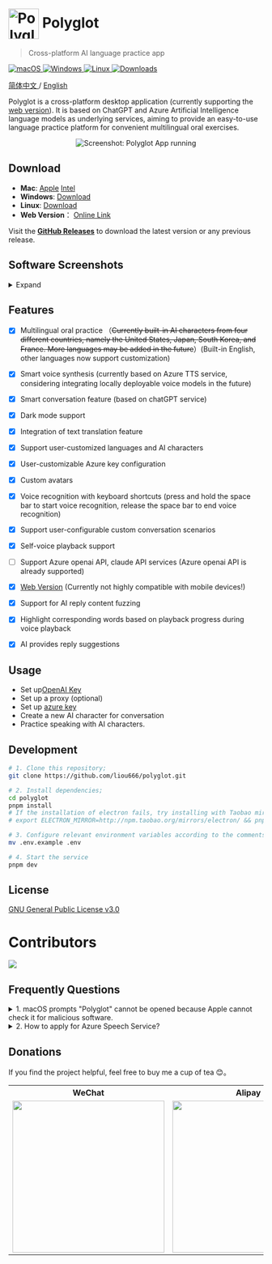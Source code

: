# <img src="./public/favicon.ico" width="60px" align="center" alt="Polyglot icon"> Polyglot 
>  Cross-platform AI language practice app


<p align="left">
<a href="https://github.com/liou666/polyglot/releases" target="_blank">
<img alt="macOS" src="https://img.shields.io/badge/-macOS-black?style=flat-square&logo=apple&logoColor=white" />
</a>
<a href="https://github.com/liou666/polyglot/releases" target="_blank">
<img alt="Windows" src="https://img.shields.io/badge/-Windows-blue?style=flat-square&logo=windows&logoColor=white" />
</a>
<a href="https://github.com/liou666/polyglot/releases" target="_blank">
<img alt="Linux" src="https://img.shields.io/badge/-linux-red?style=flat-square&logo=linux&logoColor=white" />
</a>
<a href="https://github.com/liou666/polyglot/releases" target="_blank">
<img alt="Downloads" src="https://img.shields.io/github/downloads/liou666/polyglot/total.svg?style=flat" />
</a>
</p>

<p align="left">
<a href="./README.md">
简体中文
</a>
/
<a href="./README-EN.md">
English
</a>
</p>


Polyglot is a cross-platform desktop application (currently supporting the [web version](https://polyglotai.xyz)). It is based on ChatGPT and Azure Artificial Intelligence language models as underlying services, aiming to provide an easy-to-use language practice platform for convenient multilingual oral exercises.

<p align="center">
  <img width="" alt="Screenshot: Polyglot App running" src="./screenshot/main1.png">
</p>


## Download
- **Mac**: [Apple](https://github.com/liou666/polyglot/releases/download/v0.3.6/Polyglot_arm64_0.3.6.dmg) [Intel](https://github.com/liou666/polyglot/releases/download/v0.3.6/Polyglot_x64_0.3.6.dmg)
- **Windows**: [Download](https://github.com/liou666/polyglot/releases/download/v0.3.6/Polyglot_0.3.6.exe)
- **Linux**: [Download](https://github.com/liou666/polyglot/releases/download/v0.3.6/Polyglot_0.3.6.AppImage)
- **Web Version**： [Online Link](https://polyglotai.xyz)

Visit the **[GitHub Releases](https://github.com/liou666/polyglot/releases)** to download the latest version or any previous release.

## Software Screenshots
<details>
<summary>Expand</summary>


<p align="center">
  <img width="" alt="Screenshot: Polyglot App running" src="./screenshot/new.png">
</p>

<!-- <p align="center">
  <img width="" alt="Screenshot: Polyglot App running" src="./screenshot/main1-light.png">
</p> -->

<p align="center">
  <img width="" alt="Screenshot: Polyglot App running" src="./screenshot/setting_chat.png">
</p>
<p align="center">
  <img width="" alt="Screenshot: Polyglot App running" src="./screenshot/setting_voice.png">
</p>
<p align="center">
  <img width="" alt="Screenshot: Polyglot App running" src="./screenshot/export.png">
</p>

</details>

## Features
- [x] Multilingual oral practice  （~~Currently built-in AI characters from four different countries, namely the United States, Japan, South Korea, and France. More languages may be added in the future~~）(Built-in English, other languages now support customization)
- [x] Smart voice synthesis (currently based on Azure TTS service, considering integrating locally deployable voice models in the future)
- [x] Smart conversation feature (based on chatGPT service)
- [x] Dark mode support
- [x] Integration of text translation feature
- [x] Support user-customized languages and AI characters
- [x] User-customizable Azure key configuration
- [x] Custom avatars
- [x] Voice recognition with keyboard shortcuts (press and hold the space bar to start voice recognition, release the space bar to end voice recognition)

- [x] Support user-configurable custom conversation scenarios
- [x] Self-voice playback support
- [ ] Support Azure openai API, claude API services (Azure openai API is already supported)
- [x] [Web Version](https://polyglotai1.xyz) (Currently not highly compatible with mobile devices!)
- [x] Support for AI reply content fuzzing
- [x] Highlight corresponding words based on playback progress during voice playback
- [x] AI provides reply suggestions


## Usage
+ Set up[OpenAI Key](https://platform.openai.com/account/api-keys)
+ Set up a proxy (optional)
+ Set up [azure key](https://portal.azure.com/)
+ Create a new AI character for conversation
+ Practice speaking with AI characters.

## Development
```bash
# 1. Clone this repository;
git clone https://github.com/liou666/polyglot.git

# 2. Install dependencies;
cd polyglot
pnpm install 
# If the installation of electron fails, try installing with Taobao mirror source👇:
# export ELECTRON_MIRROR=http://npm.taobao.org/mirrors/electron/ && pnpm i

# 3. Configure relevant environment variables according to the comments
mv .env.example .env

# 4. Start the service
pnpm dev
```



## License
[GNU General Public License v3.0](./LICENSE)

# Contributors
<div>
  <a href="https://github.com/liou666/polyglot/graphs/contributors">
    <img src="https://contrib.rocks/image?repo=liou666/polyglot" />
  </a>
</div>

## Frequently Questions


<details>
<summary>1. macOS prompts "Polyglot" cannot be opened because Apple cannot check it for malicious software.</summary>

This error is due to the Gatekeeper security feature in the macOS operating system preventing the application from running.
To resolve this issue, follow these steps:

Open "System Preferences" and click on "Security & Privacy."
In the "General" tab, you will see a message: "Polyglot" was blocked. Click on "Open Anyway."
Alternatively, you can click "Open Anyways" to open your application.
(Admin permissions may be required to open the application.)

If you don't want to perform these steps every time you open the application, you can add the application to the whitelist to run without being blocked. To add your application to the whitelist, do the following:

Open Terminal and enter the following command:

```sh
xattr -rd com.apple.quarantine /path/to/Polyglot.app
```
Here, /path/to/Polyglot.app is the full path to your application.

After running the command, the application will be added to the whitelist, and Gatekeeper will no longer block its execution.
</details>
<details>
<summary>2. How to apply for Azure Speech Service?</summary>

To apply for an API key for Azure Speech Service, you can follow these steps:

+ Log in to the Azure portal （https://portal.azure.com/）
+ Go to the "Azure Speech Service" page and click the "Add" button.
+ In the "Create Azure Speech Service" window, choose your subscription, resource group, region, and specify a name for the new service.
+ Select the "F0" pricing tier and click "Create."
+ Once created, go to the "Overview" page of the new service to view the key and endpoint.

</details>

## Donations
If you find the project helpful, feel free to buy me a cup of tea 😊。

<table>
  <tr>
    <!-- <th>爱发电</th> -->
    <th>WeChat</th>
    <th>Alipay</th>
  </tr>
  <tr>
   <!-- <td><a target="_blank" href="https://afdian.net/a/liou666">爱发电</a</td> -->
    <td><img width="300" height="300" alt="" src="./public/donate/zsm.jpg"></td>
    <td><img width="300" height="300"  alt="" src="./public/donate/alipay.jpg"></td>
  </tr>
</table>

